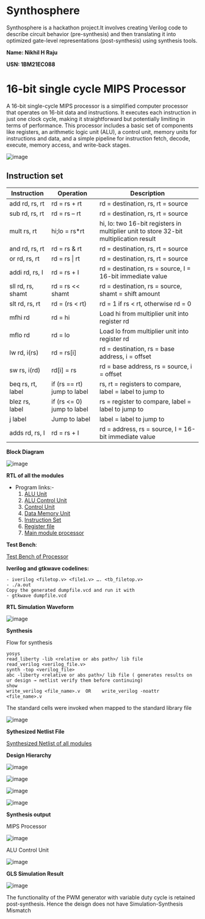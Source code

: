 # Synthosphere
Synthosphere is a hackathon project.It involves creating Verilog code to describe circuit behavior (pre-synthesis) and then translating it into optimized gate-level representations (post-synthesis) using synthesis tools. 

__Name: Nikhil H Raju__

__USN: 1BM21EC088__
# 16-bit single cycle MIPS Processor

A 16-bit single-cycle MIPS processor is a simplified computer processor that operates on 16-bit data and instructions. It executes each instruction in just one clock cycle, making it straightforward but potentially limiting in terms of performance. This processor includes a basic set of components like registers, an arithmetic logic unit (ALU), a control unit, memory units for instructions and data, and a simple pipeline for instruction fetch, decode, execute, memory access, and write-back stages.

![image](https://github.com/Nikhilthecodr/Synthosphere_Nikhil/assets/111330348/a8701511-3670-47b0-8841-65e8528316db)

## Instruction set

| Instruction       | Operation                   | Description                                                                           |
| ----------------- | --------------------------- | ------------------------------------------------------------------------------------- |
| add rd, rs, rt    | rd = rs + rt                | rd = destination, rs, rt = source                                                     |
| sub rd, rs, rt    | rd = rs – rt                | rd = destination, rs, rt = source                                                     |
| mult rs, rt       | hi;lo = rs*rt               | hi, lo: two 16-bit registers in multiplier unit to store 32-bit multiplication result |
| and rd, rs, rt    | rd = rs & rt                | rd = destination, rs, rt = source                                                     |
| or rd, rs, rt     | rd = rs \| rt               | rd = destination, rs, rt = source                                                     |
| addi rd, rs, I    | rd = rs + I                 | rd = destination, rs = source, I = 16-bit immediate value                             |
| sll rd, rs, shamt | rd = rs << shamt            | rd = destination, rs = source, shamt = shift amount                                   |
| slt rd, rs, rt    | rd = (rs < rt)              | rd = 1 if rs < rt, otherwise rd = 0                                                   |
| mfhi rd           | rd = hi                     | Load hi from multiplier unit into register rd                                         |
| mflo rd           | rd = lo                     | Load lo from multiplier unit into register rd                                         |
| lw rd, i(rs)      | rd = rs[i]                  | rd = destination, rs = base address, i = offset                                       |
| sw rs, i(rd)      | rd[i] = rs                  | rd = base address, rs = source, i = offset                                            |
| beq rs, rt, label | if (rs == rt) jump to label | rs, rt = registers to compare, label = label to jump to                               |
| blez rs, label    | if (rs <= 0) jump to label  | rs = register to compare, label = label to jump to                                    |
| j label           | Jump to label               | label = label to jump to                                                              |
| adds rd, rs, I    | rd = rs + I                 | rd = address, rs = source, I = 16-bit immediate value                                 |

__Block Diagram__

![image](https://github.com/Nikhilthecodr/Synthosphere_Nikhil/assets/111330348/c362af84-479c-4c02-856f-5fd6fb52ec5a)

__RTL of all the modules__
* Program links:-
     1. [ALU Unit](https://github.com/Nikhilthecodr/Synthosphere_Nikhil/blob/main/alu.v)
     2. [ALU Control Unit](https://github.com/Nikhilthecodr/Synthosphere_Nikhil/blob/main/alu_unit.v)
     3. [Control Unit](https://github.com/Nikhilthecodr/Synthosphere_Nikhil/blob/main/control_unit.v)
     4. [Data Memory Unit](https://github.com/Nikhilthecodr/Synthosphere_Nikhil/blob/main/data_memory.v)
     5. [Instruction Set](https://github.com/Nikhilthecodr/Synthosphere_Nikhil/blob/main/instruction.v)
     6. [Register file](https://github.com/Nikhilthecodr/Synthosphere_Nikhil/blob/main/register.v)
     7. [Main module processor](https://github.com/Nikhilthecodr/Synthosphere_Nikhil/blob/main/processor.v)

__Test Bench__:

[Test Bench of Processor](https://github.com/Nikhilthecodr/Synthosphere_Nikhil/blob/main/tb_processor.v)

__Iverilog and gtkwave codelines:__
```
- iverilog <filetop.v> <file1.v> …. <tb_filetop.v>
- ./a.out
Copy the generated dumpfile.vcd and run it with
- gtkwave dumpfile.vcd
```
__RTL Simulation Waveform__

![image](https://github.com/Nikhilthecodr/Synthosphere_Nikhil/assets/111330348/3c411e04-21fd-4872-97a9-7020704dbbe3)

__Synthesis__

 Flow for synthesis
 ```
yosys
read_liberty -lib <relative or abs path>/ lib file 
read_verilog <verilog_file.v>
synth -top <verilog_file> 
abc -liberty <relative or abs path>/ lib file ( generates results on ur design → netlist verify them before continuing)
show 
write_verilog <file_name>.v  OR    write_verilog -noattr  <file_name>.v 
```

The standard cells were invoked when mapped to the standard library file

![image](https://github.com/Nikhilthecodr/Synthosphere_Nikhil/assets/111330348/14767b66-45bd-4287-8688-77a6b5b714b1)

__Sythesized Netlist File__

 [Synthesized Netlist of all modules](https://github.com/Nikhilthecodr/Synthosphere_Nikhil/blob/main/sythesized_netlist_processor.v)

__Design Hierarchy__

![image](https://github.com/Nikhilthecodr/Synthosphere_Nikhil/assets/111330348/ba1ee7c5-0dbb-42b5-9d3a-87af3247e231)

![image](https://github.com/Nikhilthecodr/Synthosphere_Nikhil/assets/111330348/7b4dd459-77f0-4121-b2c6-a0e329586aeb)

![image](https://github.com/Nikhilthecodr/Synthosphere_Nikhil/assets/111330348/87cd52b6-6c04-4511-9e67-52e302eb5870)

![image](https://github.com/Nikhilthecodr/Synthosphere_Nikhil/assets/111330348/12d7ac41-4814-403f-ba7f-a158b2331337)

__Synthesis output__

MIPS Processor

![image](https://github.com/Nikhilthecodr/Synthosphere_Nikhil/assets/111330348/500800f9-e693-41f1-a8b4-70ea236263d2)

ALU Control Unit

![image](https://github.com/Nikhilthecodr/Synthosphere_Nikhil/assets/111330348/1ed3e0f3-688d-4081-bf50-81f9eba95f4c)

__GLS Simulation Result__

![image](https://github.com/Nikhilthecodr/Synthosphere_Nikhil/assets/111330348/3448e83d-30a5-4cc9-9d45-4a04ab8aff5d)

The functionality of the PWM generator with variable duty cycle is retained post-synthesis. Hence the deisgn does not have Simulation-Synthesis Mismatch














